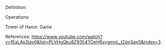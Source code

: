 Definition:

Operations:

Tower of Hanoi: Game

References: https://www.youtube.com/watch?v=fEaLAs3lzo0&list=PLVHgQku8Z9354TOeH6sygmoL_t2poSaxS&index=3

